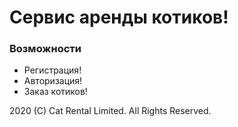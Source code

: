 <h1>Сервис аренды котиков!</h1>

<h3>Возможности</h3>
<ul>
<li>Регистрация!</li>
<li>Авторизация!</li>
<li>Заказ котиков!</li>
</ul>
2020 (C) Cat Rental Limited. All Rights Reserved.